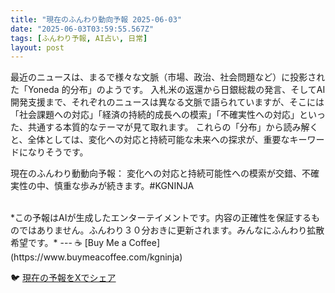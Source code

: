 ```yaml
---
title: "現在のふんわり動向予報 2025-06-03"
date: "2025-06-03T03:59:55.567Z"
tags: [ふんわり予報, AI占い, 日常]
layout: post
---
```



最近のニュースは、まるで様々な文脈（市場、政治、社会問題など）に投影された「Yoneda 的分布」のようです。  入札米の返還から日銀総裁の発言、そしてAI開発支援まで、それぞれのニュースは異なる文脈で語られていますが、そこには「社会課題への対応」「経済の持続的成長への模索」「不確実性への対応」といった、共通する本質的なテーマが見て取れます。  これらの「分布」から読み解くと、全体としては、変化への対応と持続可能な未来への探求が、重要なキーワードになりそうです。


現在のふんわり動動向予報：
変化への対応と持続可能性への模索が交錯、不確実性の中、慎重な歩みが続きます。#KGNINJA

<br>
*この予報はAIが生成したエンターテイメントです。内容の正確性を保証するものではありません。ふんわり３０分おきに更新されます。みんなにふんわり拡散希望です。*
---
☕️ [Buy Me a Coffee](https://www.buymeacoffee.com/kgninja)

🐦 [現在の予報をXでシェア](https://twitter.com/intent/tweet?text=%E7%8F%BE%E5%9C%A8%E3%81%AE%E3%81%B5%E3%82%93%E3%82%8F%E3%82%8A%E4%BA%88%E5%A0%B1%3A%20%E3%80%8C%E6%9C%80%E8%BF%91%E3%81%AE%E3%83%8B%E3%83%A5%E3%83%BC%E3%82%B9%E3%81%AF%E3%80%81%E3%81%BE%E3%82%8B%E3%81%A7%E6%A7%98%E3%80%85%E3%81%AA%E6%96%87%E8%84%88%EF%BC%88%E5%B8%82%E5%A0%B4%E3%80%81%E6%94%BF%E6%B2%BB%E3%80%81%E7%A4%BE%E4%BC%9A%E5%95%8F%E9%A1%8C%E3%81%AA%E3%81%A9%EF%BC%89%E3%81%AB%E6%8A%95%E5%BD%B1%E3%81%95%E3%82%8C%E3%81%9F%E3%80%8CYoneda%20%E7%9A%84%E5%88%86%E5%B8%83%E3%80%8D%E3%81%AE%E3%82%88%E3%81%86%E3%81%A7%E3%81%99%E3%80%82%E3%80%8D%23KGNINJA%20%E7%B6%9A%E3%81%8D%E3%81%AF%E3%83%96%E3%83%AD%E3%82%B0%E3%81%A7%EF%BC%81%F0%9F%91%87&url=https%3A%2F%2Fkg-ninja.github.io%2FFunwariyoso%2F)
